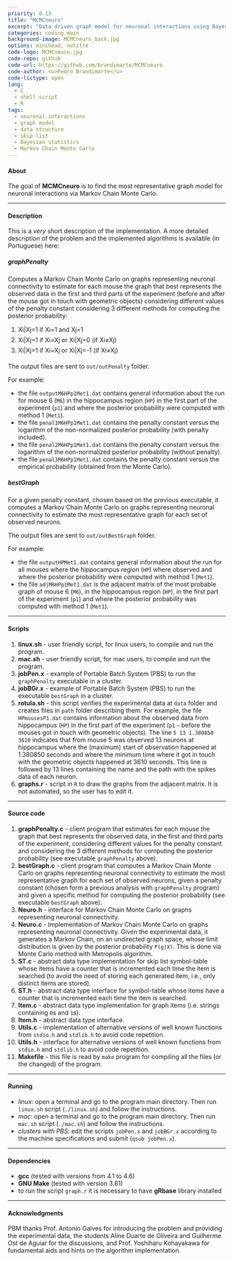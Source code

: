 ```yaml
---
priority: 0.13
title: "MCMCneuro"
excerpt: "Data driven graph model for neuronal interactions using Bayesian statistics and Markov Chain Monte Carlo"
categories: coding main
background-image: MCMCneuro_back.jpg
options: minihead, notitle
code-logo: MCMCneuro.jpg
code-repo: github
code-url: https://github.com/brandimarte/MCMCneuro
code-author: <u>Pedro Brandimarte</u>
code-lictype: open
lang:
  - C
  - shell script
  - R
tags:
  - neuronal interactions
  - graph model
  - data structure
  - skip-list
  - Bayesian statistics
  - Markov Chain Monte Carlo
---
```


#### About

The goal of **MCMCneuro** is to find the most representative graph model for neuronal interactions via Markov Chain Monte Carlo.

___

#### Description

This is a *very* short description of the implementation. A more detailed description of the problem and the implemented algorithms is available (in Portuguese) here:
&nbsp;
<a target="_blank" href="{{ site.baseurl }}/documents/2012.06.18.MCMCneuro.pdf">
  <span class="icon fa-file-pdf-o fa-lg style4"></span>
</a>

##### graphPenalty

Computes a Markov Chain Monte Carlo on graphs representing neuronal connectivity to estimate for each mouse the graph that best represents the observed data in the first and third parts of the experiment (before and after the mouse got in touch with geometric objects) considering different values of the penalty constant considering 3 different methods for computing the posterior probability:

 1. &#139;Xi&#124;Xj&#155;=1 if Xi=1 and Xj=1
 2. &#139;Xi&#124;Xj&#155;=1 if Xi=Xj or &#139;Xi&#124;Xj&#155;=0 (if Xi&ne;Xj)
 3. &#139;Xi&#124;Xj&#155;=1 if Xi=Xj or &#139;Xi&#124;Xj&#155;=-1 (if Xi&ne;Xj)

The output files are sent to `out/outPenalty` folder.

For example:

 - the file `outputM6HPp1Met1.dat` contains general information about the run for mouse 6 (`M6`) in the hippocampus region (`HP`) in the first part of the experiment (`p1`) and where the posterior probability were computed with method 1 (`Met1`).
 - the file `penal1M6HPp1Met1.dat` contains the penalty constant versus the logarithm of the non-normalized posterior probability (with penalty included).
 - the file `penal2M6HPp1Met1.dat` contains the penalty constant versus the logarithm of the non-normalized posterior probability (without penalty).
 - the file `penal3M6HPp1Met1.dat` contains the penalty constant versus the empirical probability (obtained from the Monte Carlo).

##### bestGraph

For a given penalty constant, chosen based on the previous executable, it computes a Markov Chain Monte Carlo on graphs representing neuronal connectivity to estimate the most representative graph for each set of observed neurons.

The output files are sent to `out/outBestGraph` folder.

For example:

 - the file `outputHPMet1.dat` contains general information about the run for all mouses where the hippocampus region (`HP`) where observed and where the posterior probability were computed with method 1 (`Met1`).
 - the file `adjM6HPp1Met1.dat` is the adjacent matrix of the most probable graph of mouse 6 (`M6`), in the hippocampus region (`HP`), in the first part of the experiment (`p1`) and where the posterior probability was computed with method 1 (`Met1`).

___

#### Scripts

 1. **linux.sh** - user friendly script, for linux users, to compile and run the program.
 2. **mac.sh** - user friendly script, for mac users, to compile and run the program.
 3. **jobPen.x** - example of Portable Batch System (PBS) to run the `graphPenalty` executable in a cluster.
 4. **jobBGr.x** - example of Portable Batch System (PBS) to run the executable `bestGraph` in a cluster.
 5. **rotula.sh** - this script verifies the experimental data at `data` folder and creates files in `path` folder describing them.
 For example, the file `HPmousesP1.dat` contains information about the observed data from hippocampus (`HP`) in the first part of the experiment (`p1` - before the mouses got in touch with geometric objects).
 The line `5 13 1.380850 3610` indicates that from mouse 5 was observed 13 neurons at hippocampus where the (maximum) start of observation happened at 1.380850 seconds and where the minimum time where it got in touch with the geometric objects happened at 3610 seconds.
 This line is followed by 13 lines containing the name and the path with the spikes data of each neuron.
 6. **graphs.r** - script in `R` to draw the graphs from the adjacent matrix.
 It is not automated, so the user has to edit it.

___

#### Source code
 
 1. **graphPenalty.c** - client program that estimates for each mouse the graph that best represents the observed data, in the first and third parts of the experiment, considering different values for the penalty constant and considering the 3 different methods for computing the posterior probability (see executable `graphPenalty` above).
 2. **bestGraph.c** - client program that computes a Markov Chain Monte Carlo on graphs representing neuronal connectivity to estimate the most representative graph for each set of observed neurons, given a penalty constant (chosen form a previous analysis with `graphPenalty` program) and given a specific method for computing the posterior probability (see executable `bestGraph` above).
 3. **Neuro.h** - interface for Markov Chain Monte Carlo on graphs representing neuronal connectivity.
 4. **Neuro.c** - Implementation of Markov Chain Monte Carlo on graphs representing neuronal connectivity. Given the experimental data, it generates a Markov Chain, on an undirected graph space, whose limit distribution is given by the posterior probability `P(g|X)`.
 This is done via Monte Carlo method with Metropolis algorithm.
 5. **ST.c** - abstract data type implementation for skip list symbol-table whose items have a counter that is incremented each time the item is searched (to avoid the need of storing each generated item, i.e., only distinct items are stored).
 6. **ST.h** - abstract data type interface for symbol-table whose items have a counter that is incremented each time the item is searched.
 7. **Item.c** - abstract data type implementation for graph items (i.e. strings containing `0`s and `1`s).
 8. **Item.h** - abstract data type interface.
 9. **Utils.c** - implementation of alternative versions of well known functions from `stdio.h` and `stdlib.h` to avoid code repetition.
 10. **Utils.h** - interface for alternative versions of well known functions from `stdio.h` and `stdlib.h` to avoid code repetition.
 11. **Makefile** - this file is read by `make` program for compiling all the files (or the changed) of the program.

___

#### Running

 - *linux*: open a terminal and go to the program main directory.
 Then run `linux.sh` script (`./linux.sh`) and follow the instructions.
 - *mac*: open a terminal and go to the program main directory.
 Then run `mac.sh` script (`./mac.sh`) and follow the instructions.
 - *clusters with PBS*: edit the scripts `jobPen.x` and `jobBGr.x` according to the machine specifications and submit (`qsub jobPen.x`).

___

#### Dependencies

 - **gcc** (tested with versions from 4.1 to 4.6)
 - **GNU Make** (tested with version 3.81)
 - to run the script `graph.r` it is necessary to have **gRbase** library installed

___

#### Acknowledgments

PBM thanks Prof. Antonio Galves for introducing the problem and providing the experimental data, the students Aline Duarte de Oliveira and Guilherme Ost de Aguiar for the discussions, and Prof. Yoshiharu Kohayakawa for fundamental aids and hints on the algorithm implementation.
